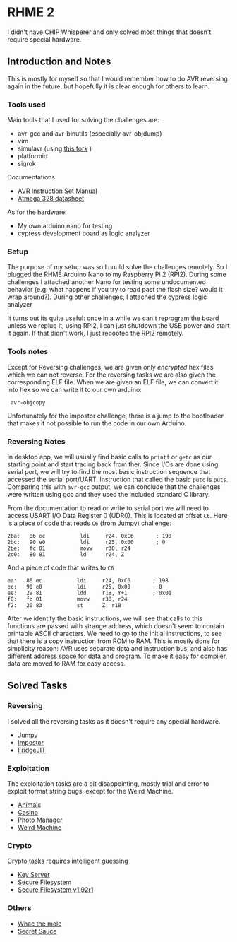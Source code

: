 # RHME 2

I didn't have CHIP Whisperer and only solved most things that doesn't require special hardware. 

## Introduction and Notes

This is mostly for myself so that I would remember how to do AVR reversing again in the future, but hopefully it is clear enough for others to learn.

### Tools used

Main tools that I used for solving the challenges are:

* avr-gcc and avr-binutils (especially avr-objdump)
* vim
* simulavr (using [this fork](https://github.com/Traumflug/simulavr) )
* platformio
* sigrok

Documentations 

* [AVR Instruction Set Manual](http://www.atmel.com/images/Atmel-0856-AVR-Instruction-Set-Manual.pdf)
* [Atmega 328 datasheet](http://www.atmel.com/Images/Atmel-42735-8-bit-AVR-Microcontroller-ATmega328-328P_Datasheet.pdf)

As for the hardware:

* My own arduino nano for testing
* cypress development board as logic analyzer

### Setup

The purpose of my setup was so I could solve the challenges remotely. So I plugged the RHME Arduino Nano to my Raspberry Pi 2 (RPI2). During some challenges I attached another Nano for testing some undocumented behavior (e.g: what happens if you try to read past the flash size? would it wrap around?). During other challenges, I attached the cypress logic analyzer

It turns out its quite useful: once in a while we can't reprogram the board unless we replug it, using  RPI2, I can just shutdown the USB power and start it again. If that didn't work, I just rebooted the RPI2 remotely.

### Tools notes

Except for Reversing challenges, we are given only *encrypted* hex files which we can not reverse. For the reversing tasks we are also given the corresponding ELF file. When we are given an ELF file, we can convert it into hex so we can write it to our own arduino:

     avr-objcopy

Unfortunately for the impostor challenge, there is a jump to the bootloader that makes it not possible to run the code in our own Arduino.

### Reversing Notes

In desktop app, we will usually find basic calls to `printf` or `getc` as our starting point and start tracing back from ther. Since I/Os are done using serial port, we will try to find the most basic instruction sequence that accessed the serial port/UART. Instruction that called the basic `putc` is `puts`. Comparing this with `avr-gcc` output, we can conclude that the challenges were written using gcc and they used the included standard C library. 

From the documentation to read or write to serial port we will need to access USART I/O Data Register 0 (UDR0). This is located at offset `C6`. Here is a piece of code that reads `C6` (from [Jumpy](jumpy)) challenge:

    2ba:   86 ec           ldi     r24, 0xC6       ; 198
    2bc:   90 e0           ldi     r25, 0x00       ; 0
    2be:   fc 01           movw    r30, r24
    2c0:   80 81           ld      r24, Z

And a piece of code that writes to `C6`

    ea:   86 ec           ldi     r24, 0xC6       ; 198
    ec:   90 e0           ldi     r25, 0x00       ; 0
    ee:   29 81           ldd     r18, Y+1        ; 0x01
    f0:   fc 01           movw    r30, r24
    f2:   20 83           st      Z, r18

After we identify the basic instructions, we will see that calls to this functions are passed with strange address, which doesn't seem to contain printable ASCII characters. We need to go to the initial instructions, to see that there is a copy instruction from ROM to RAM. This is mostly done for simplicity reason: AVR uses separate data and instruction bus, and also has different address space for data and program. To make it easy for compiler, data are moved to RAM for easy access.


## Solved Tasks

### Reversing

I solved all the reversing tasks as it doesn't require any special hardware. 

* [Jumpy](jumpy)
* [Impostor](impostor)
* [FridgeJIT](fridge-jit)

### Exploitation

The exploitation tasks are a bit disappointing, mostly trial and error to exploit format string bugs, except for the Weird Machine.

* [Animals](animals)
* [Casino](casino)
* [Photo Manager](photo-manager)
* [Weird Machine](weird-machine)

### Crypto

Crypto tasks requires intelligent guessing

* [Key Server](key-server)
* [Secure Filesystem](secure-filesystem)
* [Secure Filesystem v1.92r1](secure-filesystem-v1.92r1)

### Others

* [Whac the mole](whack-the-mole)
* [Secret Sauce](secret-sauce)

